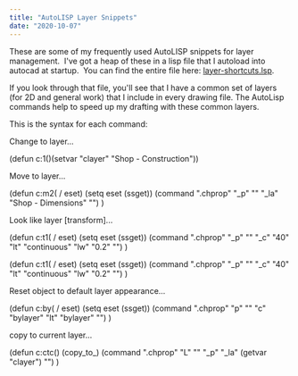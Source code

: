 ```yaml
---
title: "AutoLISP Layer Snippets"
date: "2020-10-07"
---
```


These are some of my frequently used AutoLISP snippets for layer management.  I've got a heap of these in a lisp file that I autoload into autocad at startup.  You can find the entire file here: [layer-shortcuts.lsp](https://github.com/jordanrobot/AutocadUtilities/blob/master/layer-shortcuts.lsp).

If you look through that file, you'll see that I have a common set of layers (for 2D and general work) that I include in every drawing file. The AutoLisp commands help to speed up my drafting with these common layers.

This is the syntax for each command:

Change to layer...

(defun c:1()(setvar "clayer" "Shop - Construction"))

Move to layer...

(defun c:m2( / eset) (setq eset (ssget))
    (command ".chprop" "\_p" "" "\_la" "Shop - Dimensions" "")
    )

Look like layer \[transform\]...

(defun c:t1( / eset) (setq eset (ssget))
    (command ".chprop" "\_p" "" "\_c" "40" "lt" "continuous" "lw" "0.2" "")
    ) 

(defun c:t1( / eset) (setq eset (ssget))
    (command ".chprop" "\_p" "" "\_c" "40" "lt" "continuous" "lw" "0.2" "")
    )

Reset object to default layer appearance...

(defun c:by( / eset) (setq eset (ssget))
    (command ".chprop" "p" "" "c" "bylayer" "lt" "bylayer" "")
    )

copy to current layer...

(defun c:ctc() (copy\_to\_)
    (command ".chprop" "L" "" "\_p" "\_la" (getvar "clayer") "")
    )
